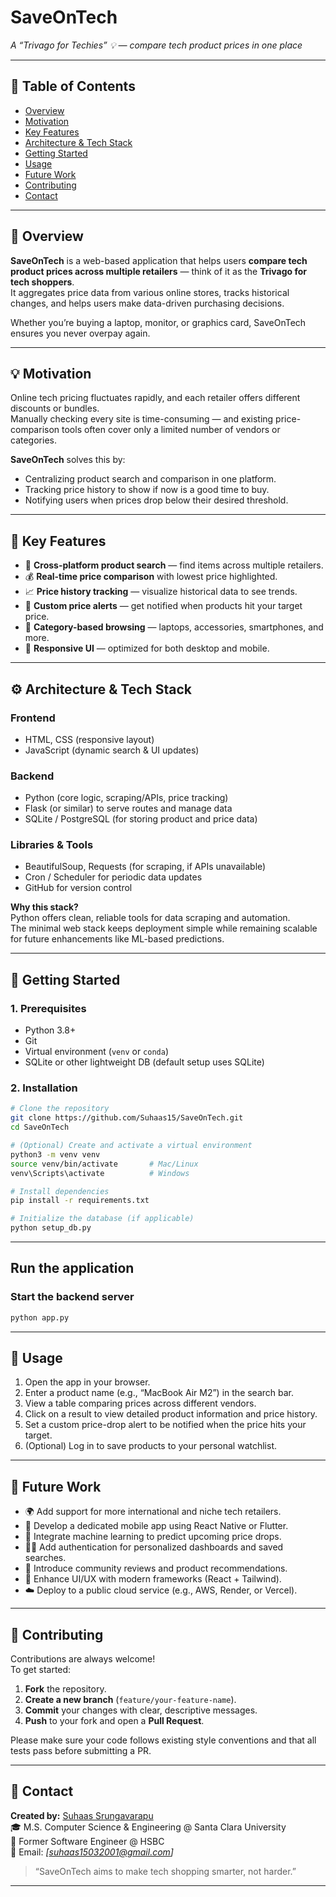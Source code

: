 # SaveOnTech
*A “Trivago for Techies” 💡 — compare tech product prices in one place*

---

## 📘 Table of Contents  
- [Overview](#overview)  
- [Motivation](#motivation)  
- [Key Features](#key-features)  
- [Architecture & Tech Stack](#architecture--tech-stack)  
- [Getting Started](#getting-started)  
- [Usage](#usage)  
- [Future Work](#future-work)  
- [Contributing](#contributing)   
- [Contact](#contact)  

---

## 🧩 Overview  
**SaveOnTech** is a web-based application that helps users **compare tech product prices across multiple retailers** — think of it as the **Trivago for tech shoppers**.  
It aggregates price data from various online stores, tracks historical changes, and helps users make data-driven purchasing decisions.

Whether you’re buying a laptop, monitor, or graphics card, SaveOnTech ensures you never overpay again.

---

## 💡 Motivation  
Online tech pricing fluctuates rapidly, and each retailer offers different discounts or bundles.  
Manually checking every site is time-consuming — and existing price-comparison tools often cover only a limited number of vendors or categories.  

**SaveOnTech** solves this by:
- Centralizing product search and comparison in one platform.  
- Tracking price history to show if now is a good time to buy.  
- Notifying users when prices drop below their desired threshold.

---

## 🚀 Key Features  
- 🛒 **Cross-platform product search** — find items across multiple retailers.  
- 💰 **Real-time price comparison** with lowest price highlighted.  
- 📈 **Price history tracking** — visualize historical data to see trends.  
- 🔔 **Custom price alerts** — get notified when products hit your target price.  
- 🧭 **Category-based browsing** — laptops, accessories, smartphones, and more.  
- 📱 **Responsive UI** — optimized for both desktop and mobile.  

---

## ⚙️ Architecture & Tech Stack  

### **Frontend**
- HTML, CSS (responsive layout)  
- JavaScript (dynamic search & UI updates)  

### **Backend**
- Python (core logic, scraping/APIs, price tracking)  
- Flask (or similar) to serve routes and manage data  
- SQLite / PostgreSQL (for storing product and price data)  

### **Libraries & Tools**
- BeautifulSoup, Requests (for scraping, if APIs unavailable)  
- Cron / Scheduler for periodic data updates  
- GitHub for version control  

**Why this stack?**  
Python offers clean, reliable tools for data scraping and automation.  
The minimal web stack keeps deployment simple while remaining scalable for future enhancements like ML-based predictions.

---

## 🧠 Getting Started  

### **1. Prerequisites**
- Python 3.8+  
- Git  
- Virtual environment (`venv` or `conda`)  
- SQLite or other lightweight DB (default setup uses SQLite)

### **2. Installation**
```bash
# Clone the repository  
git clone https://github.com/Suhaas15/SaveOnTech.git
cd SaveOnTech

# (Optional) Create and activate a virtual environment  
python3 -m venv venv
source venv/bin/activate       # Mac/Linux
venv\Scripts\activate          # Windows

# Install dependencies  
pip install -r requirements.txt

# Initialize the database (if applicable)
python setup_db.py
```
---

##   Run the application

### Start the backend server  
```bash
python app.py
```
  
---

## 🧭 Usage  
1. Open the app in your browser.  
2. Enter a product name (e.g., “MacBook Air M2”) in the search bar.  
3. View a table comparing prices across different vendors.  
4. Click on a result to view detailed product information and price history.  
5. Set a custom price-drop alert to be notified when the price hits your target.  
6. (Optional) Log in to save products to your personal watchlist.  

---

## 🔮 Future Work  
- 🌍 Add support for more international and niche tech retailers.  
- 📱 Develop a dedicated mobile app using React Native or Flutter.  
- 🤖 Integrate machine learning to predict upcoming price drops.  
- 🧑‍💻 Add authentication for personalized dashboards and saved searches.  
- 💬 Introduce community reviews and product recommendations.  
- 🎨 Enhance UI/UX with modern frameworks (React + Tailwind).  
- ☁️ Deploy to a public cloud service (e.g., AWS, Render, or Vercel).  

---

## 🤝 Contributing  
Contributions are always welcome!  
To get started:
1. **Fork** the repository.  
2. **Create a new branch** (`feature/your-feature-name`).  
3. **Commit** your changes with clear, descriptive messages.  
4. **Push** to your fork and open a **Pull Request**.  

Please make sure your code follows existing style conventions and that all tests pass before submitting a PR.

---

## 👤 Contact  
**Created by:** [Suhaas Srungavarapu](https://github.com/Suhaas15)  
🎓 M.S. Computer Science & Engineering @ Santa Clara University  
💼 Former Software Engineer @ HSBC  
📧 Email: *[suhaas15032001@gmail.com]*   

> “SaveOnTech aims to make tech shopping smarter, not harder.”

---

